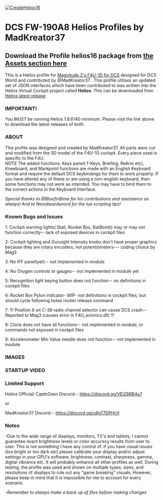 [![CreateHelios16](https://github.com/HeliosProfiles/MadKreator37-F4U-1D-Profile/actions/workflows/BuildProfilePackage.yml/badge.svg)](https://github.com/HeliosProfiles/MadKreator37-F4U-1D-Profile/actions/workflows/BuildProfilePackage.yml)
# DCS FW-190A8 Helios Profiles by MadKreator37 
## Download the Profile helios16 package from [the __Assets__ section here](https://github.com/HeliosProfiles/DCS-FW-190A8-Profile-by-MadKreator37/releases/latest)
This is a Helios profile for [Magnitude 3's F4U-1D for DCS](https://www.digitalcombatsimulator.com/en/products/planes/corsair/) designed for DCS World and contributed by @MadKreator37 . 
This profile utilises an updated set of JSON interfaces which have been contributed to was written into the Helios Virtual Cockpit project called **Helios**.  This can be downloaded from [Helios latest release](https://github.com/HeliosVirtualCockpit/Helios/releases/latest)

### IMPORTANT!
You *MUST* be running Helios 1.6.6140 minimum. Please visit the link above to download the latest releases of both.

### ABOUT
This profile was designed and created by MadKreator37. All parts were cut and modified from the 3D model of the F4U-1D cockpit. Every piece used is specific to the F4U.  
 *NOTE* The added functions: Keys panel( f-Keys, Briefing, ReArm etc), Kneeboard, and Markpoint functions are made with an English Keyboard format and require the default DCS keybindings for them to work properly. If you have altered any of these or are using a non-english keyboard, then some functions may not work as intended. You may have to bind them to the correct actions in the Keyboard Interface.

*Special thanks to @BluefinBima for his contributions and assistance as always! And to Nonobeardunord for the lua scripting tips!*

### Known Bugs and Issues

1: Cockpit warning lights( Stall, Rocket Box, BatBomb) may or may not function correctly-- lack of exposed devices in cockpit files

2: Cockpit lighting and Gunsight Intensity knobs don't have proper graphics because they are rotary encoders, not potentiometers--- coding choice by Mag3

3: No IFF panel(yet)-- not implemented in module

4: No Oxygen controls or gauges-- not implemented in module yet

5: Recognition light keying button does not function-- no definitions in cockpit files

6: Rocket Box Pylon indicator- WIP- not definitions in cockpit files, but should cycle following hotas rocket release command

7: !!! Position 6 on C-38 radio channel selector can cause DCS crash-- Reported to Mag3 (causes error in F4U_avionics.dll) !!!

8: Clock does not have all functions-- not implemented in module, or commands not exposed in cockpit files

9: Accelerometer Min Value needle does not function-- not implemented in module

### IMAGES

### STARTUP VIDEO


### Limited Support

Helios Official/ CaptnZeen Discord-- https://discord.gg/VEjZ8RB4u7

or

MadKreator37 Discord-- https://discord.gg/u8gT7DPHcV




### Notes

-Due to the wide range of displays, monitors, TV's and tablets,  I cannot guarantee exact brightness levels or color accuracy results from user to user. This is not something I have any control of. If you have visual issues (too bright or too dark etc)  please calibrate your display and/or adjust settings in your GPU's software, brightness, contrast, sharpness, gamma, digital vibrance etc. It will probably enhance all other profiles as well. During testing, the profile was used and shown on multiple types, sizes, and resolutions of displays to rule out any "game breaking" visuals. However, please keep in mind that it is impossible for me to account for every scenario.

-*Remember to always make a back up of files before making changes*


